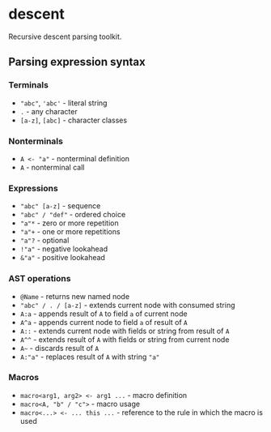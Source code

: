 # descent

Recursive descent parsing toolkit.

## Parsing expression syntax

### Terminals

* `"abc"`, `'abc'` - literal string
* `.` - any character
* `[a-z]`, `[abc]` - character classes

### Nonterminals

* `A <- "a"` - nonterminal definition
* `A` - nonterminal call

### Expressions

* `"abc" [a-z]` - sequence
* `"abc" / "def"` - ordered choice
* `"a"*` - zero or more repetition
* `"a"+` - one or more repetitions
* `"a"?` - optional
* `!"a"` - negative lookahead
* `&"a"` - positive lookahead

### AST operations

* `@Name` - returns new named node
* `"abc" / . / [a-z]` - extends current node with consumed string
* `A:a` - appends result of `A` to field `a` of current node
* `A^a` - appends current node to field `a` of result of `A`
* `A::` - extends current node with fields or string from result of `A`
* `A^^` - extends result of `A` with fields or string from current node
* `A~` - discards result of `A`
* `A:"a"` - replaces result of `A` with string `"a"`

### Macros

* `macro<arg1, arg2> <- arg1 ...` - macro definition
* `macro<A, "b" / "c">` - macro usage
* `macro<...> <- ... this ...` - reference to the rule in which the macro is used
